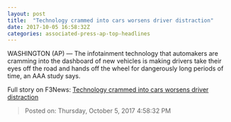 ```yaml
---
layout: post
title:  "Technology crammed into cars worsens driver distraction"
date: 2017-10-05 16:58:32Z
categories: associated-press-ap-top-headlines
---
```


WASHINGTON (AP) — The infotainment technology that automakers are cramming into the dashboard of new vehicles is making drivers take their eyes off the road and hands off the wheel for dangerously long periods of time, an AAA study says.


Full story on F3News: [Technology crammed into cars worsens driver distraction](http://www.f3nws.com/n/2ajzrC)

> Posted on: Thursday, October 5, 2017 4:58:32 PM
